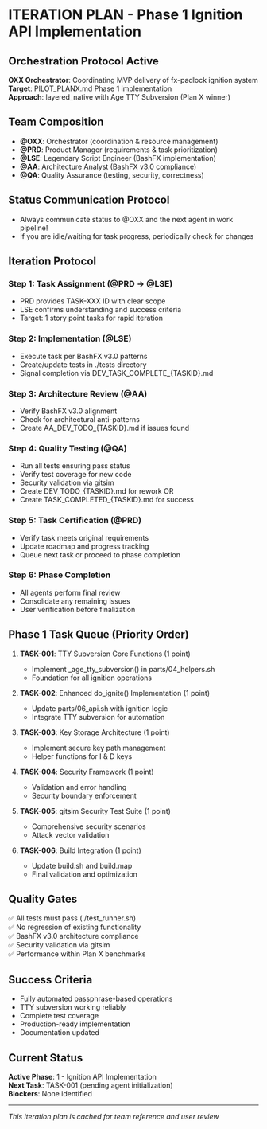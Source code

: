 # ITERATION PLAN - Phase 1 Ignition API Implementation

## Orchestration Protocol Active
**OXX Orchestrator**: Coordinating MVP delivery of fx-padlock ignition system  
**Target**: PILOT_PLANX.md Phase 1 implementation  
**Approach**: layered_native with Age TTY Subversion (Plan X winner)  

## Team Composition
- **@OXX**: Orchestrator (coordination & resource management)
- **@PRD**: Product Manager (requirements & task prioritization)  
- **@LSE**: Legendary Script Engineer (BashFX implementation)
- **@AA**: Architecture Analyst (BashFX v3.0 compliance)
- **@QA**: Quality Assurance (testing, security, correctness)

## Status Communication Protocol
- Always communicate status to @OXX and the next agent in work pipeline!
- If you are idle/waiting for task progress, periodically check for changes

## Iteration Protocol

### Step 1: Task Assignment (@PRD → @LSE)
- PRD provides TASK-XXX ID with clear scope
- LSE confirms understanding and success criteria
- Target: 1 story point tasks for rapid iteration

### Step 2: Implementation (@LSE)
- Execute task per BashFX v3.0 patterns
- Create/update tests in ./tests directory  
- Signal completion via DEV_TASK_COMPLETE_{TASKID}.md

### Step 3: Architecture Review (@AA)
- Verify BashFX v3.0 alignment
- Check for architectural anti-patterns
- Create AA_DEV_TODO_{TASKID}.md if issues found

### Step 4: Quality Testing (@QA)
- Run all tests ensuring pass status
- Verify test coverage for new code
- Security validation via gitsim
- Create DEV_TODO_{TASKID}.md for rework OR
- Create TASK_COMPLETED_{TASKID}.md for success

### Step 5: Task Certification (@PRD)
- Verify task meets original requirements
- Update roadmap and progress tracking
- Queue next task or proceed to phase completion

### Step 6: Phase Completion
- All agents perform final review
- Consolidate any remaining issues
- User verification before finalization

## Phase 1 Task Queue (Priority Order)

1. **TASK-001**: TTY Subversion Core Functions (1 point)
   - Implement _age_tty_subversion() in parts/04_helpers.sh
   - Foundation for all ignition operations

2. **TASK-002**: Enhanced do_ignite() Implementation (1 point)
   - Update parts/06_api.sh with ignition logic
   - Integrate TTY subversion for automation

3. **TASK-003**: Key Storage Architecture (1 point)
   - Implement secure key path management
   - Helper functions for I & D keys

4. **TASK-004**: Security Framework (1 point)
   - Validation and error handling
   - Security boundary enforcement

5. **TASK-005**: gitsim Security Test Suite (1 point)
   - Comprehensive security scenarios
   - Attack vector validation

6. **TASK-006**: Build Integration (1 point)
   - Update build.sh and build.map
   - Final validation and optimization

## Quality Gates
✅ All tests must pass (./test_runner.sh)  
✅ No regression of existing functionality  
✅ BashFX v3.0 architecture compliance  
✅ Security validation via gitsim  
✅ Performance within Plan X benchmarks  

## Success Criteria
- Fully automated passphrase-based operations
- TTY subversion working reliably
- Complete test coverage
- Production-ready implementation
- Documentation updated

## Current Status
**Active Phase**: 1 - Ignition API Implementation  
**Next Task**: TASK-001 (pending agent initialization)  
**Blockers**: None identified  

---
*This iteration plan is cached for team reference and user review*
